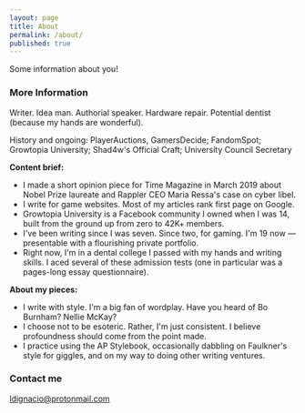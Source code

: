 ```yaml
---
layout: page
title: About
permalink: /about/
published: true
---
```


Some information about you!

### More Information

Writer. Idea man. Authorial speaker. Hardware repair. Potential dentist (because my hands are wonderful).

History and ongoing: PlayerAuctions, GamersDecide; FandomSpot; Growtopia University; Shad4w's Official Craft; University Council Secretary

**Content brief:**

- I made a short opinion piece for Time Magazine in March 2019 about Nobel Prize laureate and Rappler CEO Maria Ressa's case on cyber libel.
- I write for game websites. Most of my articles rank first page on Google. 
- Growtopia University is a Facebook community I owned when I was 14, built from the ground up from zero to 42K+ members.
- I've been writing since I was seven. Since two, for gaming. I'm 19 now — presentable with a flourishing private portfolio.
- Right now, I'm in a dental college I passed with my hands and writing skills. I aced several of these admission tests (one in particular was a pages-long essay questionnaire).

**About my pieces:**
- I write with style. I'm a big fan of wordplay. Have you heard of Bo Burnham? Nellie McKay?
- I choose not to be esoteric. Rather, I'm just consistent. I believe profoundness should come from the point made.
- I practice using the AP Stylebook, occasionally dabbling on Faulkner's style for giggles, and on my way to doing other writing ventures.


### Contact me

[ldignacio@protonmail.com](mailto:ldignacio@protonmail.com)
